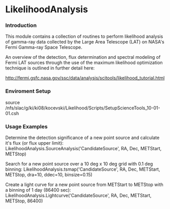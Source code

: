 # LikelihoodAnalysis

### Introduction 

This module contains a collection of routines to perform likelihood analysis of gamma-ray data collected by the Large Area Telescope (LAT) on NASA's Fermi Gamma-ray Space Telescope.

An overview of the detection, flux determination and spectral modeling of Fermi LAT sources through the use of the maximum likelihood optimization technique is outlined in further detail here:

http://fermi.gsfc.nasa.gov/ssc/data/analysis/scitools/likelihood_tutorial.html

### Enviroment Setup

source /nfs/slac/g/ki/ki08/kocevski/Likelihood/Scripts/SetupScienceTools_10-01-01.csh

### Usage Examples

Determine the detection significance of a new point source and calculate it's flux (or flux upper limit):
LikelihoodAnalysis.SourceAnalysis('CandidateSource', RA, Dec, METStart, METStop)

Search for a new point source over a 10 deg x 10 deg grid with 0.1 deg binning:
LikelihoodAnalysis.tsmap('CandidateSource', RA, Dec, METStart, METStop, dra=10, ddec=10, binsize=0.15)

Create a light curve for a new point source from METStart to METStop with a binning of 1 day (86400 sec):
LikelihoodAnalysis.Lightcurve('CandidateSource', RA, Dec, METStart, METStop, 86400) 
